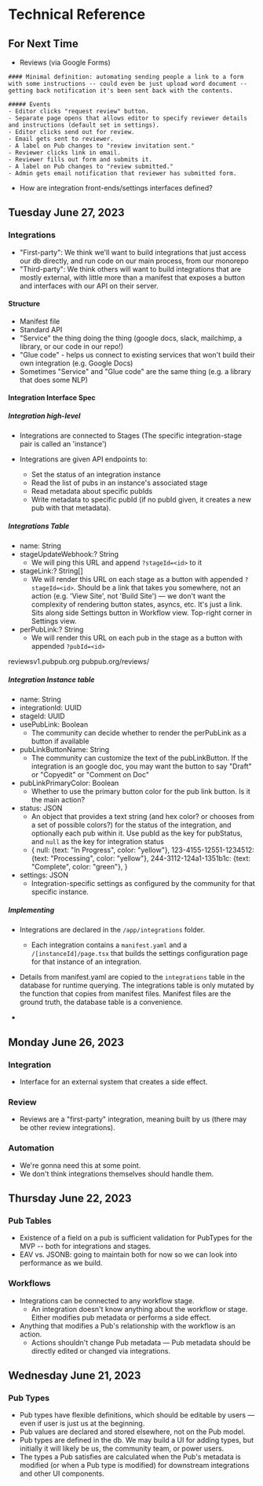 # Technical Reference

## For Next Time
- Reviews (via Google Forms)
```
#### Minimal definition: automating sending people a link to a form with some instructions -- could even be just upload word document -- getting back notification it's been sent back with the contents.

##### Events
- Editor clicks "request review" button.
- Separate page opens that allows editor to specify reviewer details and instructions (default set in settings).
- Editor clicks send out for review.
- Email gets sent to reviewer.
- A label on Pub changes to "review invitation sent."
- Reviewer clicks link in email.
- Reviewer fills out form and submits it.
- A label on Pub changes to "review submitted."
- Admin gets email notification that reviewer has submitted form.
```
- How are integration front-ends/settings interfaces defined?

## Tuesday June 27, 2023

### Integrations
- "First-party": We think we'll want to build integrations that just access our db directly, and run code on our main process, from our monorepo
- "Third-party": We think others will want to build integrations that are mostly external, with little more than a manifest that exposes a button and interfaces with our API on their server.

#### Structure
- Manifest file
- Standard API
- "Service" the thing doing the thing (google docs, slack, mailchimp, a library, or our code in our repo!)
- "Glue code" - helps us connect to existing services that won't build their own integration (e.g. Google Docs)
- Sometimes "Service" and "Glue code" are the same thing (e.g. a library that does some NLP)

#### Integration Interface Spec

##### Integration high-level
- Integrations are connected to Stages (The specific integration-stage pair is called an 'instance')

- Integrations are given API endpoints to:
  - Set the status of an integration instance
  - Read the list of pubs in an instance's associated stage
  - Read metadata about specific pubIds
  - Write metadata to specific pubId (if no pubId given, it creates a new pub with that metadata).


##### Integrations Table
- name: String
- stageUpdateWebhook:? String
  - We will ping this URL and append `?stageId=<id>` to it
- stageLink:? String[]
    - We will render this URL on each stage as a button with appended `?stageId=<id>`. Should be a link that takes you somewhere, not an action (e.g. 'View Site', not 'Build Site') — we don't want the complexity of rendering button states, asyncs, etc. It's just a link. Sits along side Settings button in Workflow view. Top-right corner in Settings view.
- perPubLink:? String
  - We will render this URL on each pub in the stage as a button with appended `?pubId=<id>`

reviewsv1.pubpub.org
pubpub.org/reviews/

##### Integration Instance table
- name: String
- integrationId: UUID
- stageId: UUID
- usePubLink: Boolean
  - The community can decide whether to render the perPubLink as a button if available
- pubLinkButtonName: String
  - The community can customize the text of the pubLinkButton. If the integration is an google doc, you may want the button to say "Draft" or "Copyedit" or "Comment on Doc"
- pubLinkPrimaryColor: Boolean
  - Whether to use the primary button color for the pub link button. Is it the main action? 
- status: JSON
  - An object that provides a text string (and hex color? or chooses from a set of possible colors?) for the status of the integration, and optionally each pub within it. Use pubId as the key for pubStatus, and `null` as the key for integration status
  - {
		null: {text: "In Progress", color: "yellow"},
		123-4155-12551-1234512: {text: "Processing", color: "yellow"},
		244-3112-124a1-1351b1c: {text: "Complete", color: "green"},
    }
- settings: JSON
  - Integration-specific settings as configured by the community for that specific instance.


##### Implementing
- Integrations are declared in the `/app/integrations` folder. 
  - Each integration contains a `manifest.yaml` and a `/[instanceId]/page.tsx` that builds the settings configuration page for that instance of an integration.
- Details from manifest.yaml are copied to the `integrations` table in the database for runtime querying. The integrations table is only mutated by the function that copies from manifest files. Manifest files are the ground truth, the database table is a convenience.

-

## Monday June 26, 2023

### Integration
- Interface for an external system that creates a side effect.

### Review
- Reviews are a "first-party" integration, meaning built by us (there may be other review integrations).

### Automation
- We're gonna need this at some point.
- We don't think integrations themselves should handle them.

## Thursday June 22, 2023

### Pub Tables
- Existence of a field on a pub is sufficient validation for PubTypes for the MVP -- both for integrations and stages.
- EAV vs. JSONB: going to maintain both for now so we can look into performance as we build.

### Workflows
- Integrations can be connected to any workflow stage.
  - An integration doesn't know anything about the workflow or stage. Either modifies pub metadata or performs a side effect.
- Anything that modifies a Pub's relationship with the workflow is an action.
  - Actions shouldn't change Pub metadata — Pub metadata should be directly edited or changed via integrations.

## Wednesday June 21, 2023

### Pub Types
- Pub types have flexible definitions, which should be editable by users — even if user is just us at the beginning.
- Pub values are declared and stored elsewhere, not on the Pub model.
- Pub types are defined in the db. We may build a UI for adding types, but initially it will likely be us, the community team, or power users.
- The types a Pub satisfies are calculated when the Pub's metadata is modified (or when a Pub type is modified) for downstream integrations and other UI components.
